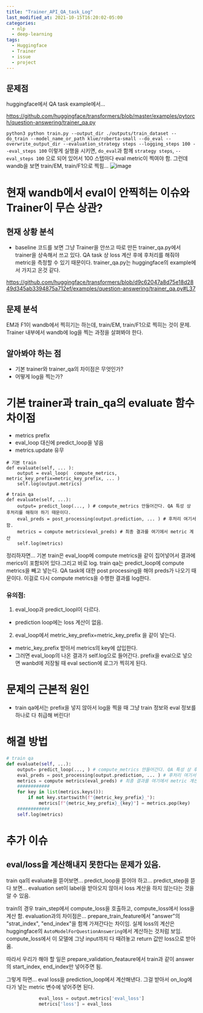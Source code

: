 ```yaml
---
title: "Trainer_API_QA_task_Log"
last_modified_at: 2021-10-15T16:20:02-05:00
categories:
  - nlp
  - deep-learning
tags:
  - Huggingface
  - Trainer
  - issue
  - project
---
```

## 문제점
huggingface에서 QA task example에서... 

https://github.com/huggingface/transformers/blob/master/examples/pytorch/question-answering/trainer_qa.py

`python3 python train.py --output_dir ./outputs/train_dataset --do_train --model_name_or_path klue/roberta-small --do_eval --overwrite_output_dir --evaluation_strategy steps --logging_steps 100 --eval_steps 100` 이렇게 실행을 시키면, `do_eval`과 함께 `strategy steps`, `--eval_steps 100` 으로 되어 있어서 100 스텝마다 eval metric이 찍여야 함. 그런데 wandb을 보면 train/EM, train/F1으로 찍힘...
![image](https://user-images.githubusercontent.com/45053329/137110321-eda99aa5-5aef-4c62-b5b2-58af7186b2a8.png)


# 현재 wandb에서 eval이 안찍히는 이슈와 Trainer이 무슨 상관? 

## 현재 상황 분석
* baseline 코드를 보면 그냥 Trainer을 안쓰고 따로 만든 trainer_qa.py에서 trainer을 상속해서 쓰고 있다. QA task 상 loss 계산 후에 후처리를 해줘야 metric을 측정할 수 있기 때문이다. trainer_qa.py는 huggingface의 example에서 가지고 온것 같다. 

https://github.com/huggingface/transformers/blob/d9c62047a8d75e18d2849d345ab3394875a712ef/examples/question-answering/trainer_qa.py#L37

## 문제 분석
EM과 F1이 wandb에서 찍히기는 하는데, train/EM, train/F1으로 찍히는 것이 문제. Trainer 내부에서 wandb에 log을 찍는 과정을 살펴봐야 한다.


## 알아봐야 하는 점
* 기본 trainer와 trainer_qa의 차이점은 무엇인가?
* 어떻게 log을 찍는가?

# 기본 trainer과 train_qa의 evaluate 함수 차이점

* metrics prefix
* eval_loop 대신에 predict_loop을 넣음
* metrics.update 유무

```
# 기본 train
def evaluate(self, ... ):
    output = eval_loop(  compute_metrics, metric_key_prefix=metric_key_prefix, ... )
    self.log(output.metrics)

# train qa
def evaluate(self, ...):
    output= predict_loop(..., ) # compute_metrics 안들어간다. QA 특성 상 후처리를 해줘야 하기 때문이다.
    eval_preds = post_processing(output.prediction, ... ) # 후처리 여기서 함.
    metrics = compute metrics(eval_preds) # 최종 결과를 여기에서 metric 계산
    self.log(metrics)
```

정리하자면... 기본 train은 eval_loop에 compute metrics을 같이 집어넣어서 결과에 merics이 포함되어 있다.그리고 바로 log.
train qa는 predict_loop에 compute metrics을 빼고 넣는다. QA task에 대한 post processing을 해야 preds가 나오기 때문이다. 이걸로 다시 compute metrics을 수행한 결과를 log한다.


### 유의점: 
1. eval_loop과 predict_loopl이 다르다.
* prediction loop에는 loss 계산이 없음.

2. eval_loop에서 metric_key_prefix=metric_key_prefix 을 같이 넣는다.
* metric_key_prefix 받아서 metrics의 key에 삽입한다. 
* 그러면 eval_loop의 나온 결과가 self.log으로 들어간다. prefix을 eval으로 넣으면 wanbd에 저장될 때 eval section에 로그가 찍히게 된다.

# 문제의 근본적 원인
* train qa에서는 prefix을 넣지 않아서 log을 찍을 때 그냥 train 정보와 eval 정보를 하나로 다 취급해 버린다!

# 해결 방법
```py
# train qa
def evaluate(self, ...):
    output= predict_loop(..., ) # compute_metrics 안들어간다. QA 특성 상 후처리를 해줘야 하기 때문이다.
    eval_preds = post_processing(output.prediction, ... ) # 후처리 여기서 함.
    metrics = compute metrics(eval_preds) # 최종 결과를 여기에서 metric 계산
    ############
    for key in list(metrics.keys()):
        if not key.startswith(f"{metric_key_prefix}_"):
            metrics[f"{metric_key_prefix}_{key}"] = metrics.pop(key)
    ############
    self.log(metrics)
```

# 추가 이슈

## eval/loss을 계산해내지 못한다는 문제가 있음.
train qa의 evaluate을 뜯어보면... predict_loop을 뜯어야 하고... predict_step을 뜯다 보면... evaluation set이 label을 받아오지 않아서 loss 계산을 하지 않는다는 것을 알 수 있음. 

train의 경우 train_step에서 compute_loss을 호출하고, compute_loss에서 loss을 계산 함. evaluation과의 차이점은... prepare_train_feature에서 "answer"의 "strat_index", "end_index"을 함께 가져간다는 차이임. 실제 loss의 계산은 huggingface의 `AutoModelForQuestionAnswering`에서 계산하는 것처럼 보임. compute_loss에서 이 모델에 그냥 input까지 다 때려놓고 return 값만 loss으로 받아옴.

따라서 우리가 해야 할 일은 prepare_validation_feataure에서 train과 같이 answer의 start_index, end_index만 넣어주면 됨. 

그렇게 하면... eval loss을 prediction_loop에서 계산해낸다. 그걸 받아서 on_log에다가 넣는 metric 변수에 넣어주면 된다.

```py
            eval_loss = output.metrics['eval_loss']
            metrics['loss'] = eval_loss
```